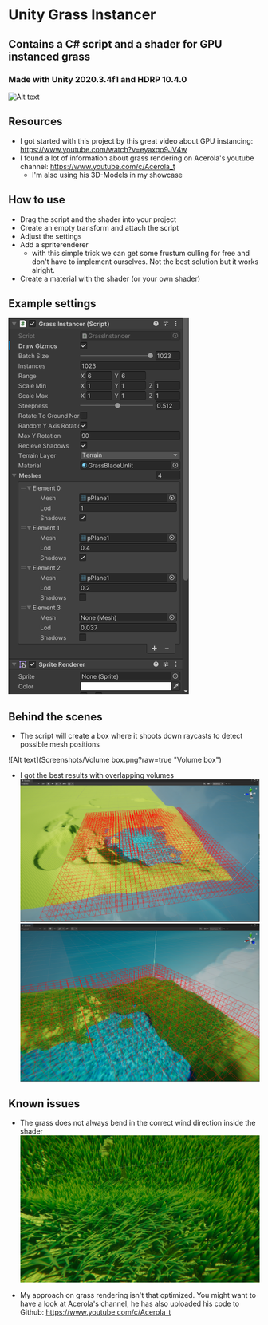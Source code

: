 # Unity Grass Instancer
## Contains a C# script and a shader for GPU instanced grass
### Made with Unity 2020.3.4f1 and HDRP 10.4.0

![Alt text](Screenshots/showcase.gif?raw=true "Showcase")

## Resources
- I got started with this project by this great video about GPU instancing: https://www.youtube.com/watch?v=eyaxqo9JV4w
- I found a lot of information about grass rendering on Acerola's youtube channel: https://www.youtube.com/c/Acerola_t
  - I'm also using his 3D-Models in my showcase

## How to use
- Drag the script and the shader into your project
- Create an empty transform and attach the script
- Adjust the settings
- Add a spriterenderer 
  - with this simple trick we can get some frustum culling for free and don't have to implement ourselves. Not the best solution but it works alright.
- Create a material with the shader (or your own shader)

## Example settings
![Alt text](Screenshots/Settings.png?raw=true "Settings")

## Behind the scenes
- The script will create a box where it shoots down raycasts to detect possible mesh positions

![Alt text](Screenshots/Volume box.png?raw=true "Volume box")

- I got the best results with overlapping volumes
![Alt text](Screenshots/Voumes_overlap.png?raw=true "Volumes overlapping")
![Alt text](Screenshots/Rendering.png?raw=true "Volumes overlapping")

## Known issues
- The grass does not always bend in the correct wind direction inside the shader
![Alt text](Screenshots/Issue.png?raw=true "Grass bending")

- My approach on grass rendering isn't that optimized. You might want to have a look at Acerola's channel, he has also uploaded his code to Github: https://www.youtube.com/c/Acerola_t
